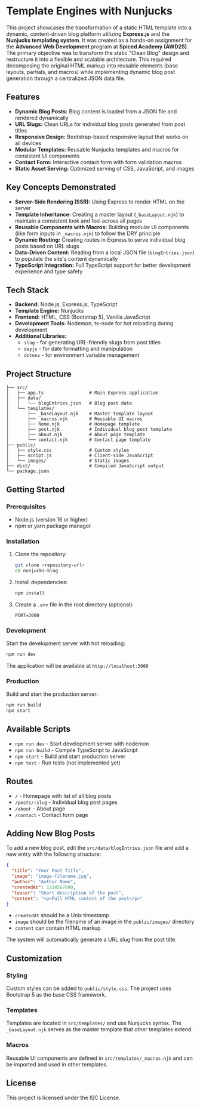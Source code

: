 # Template Engines with Nunjucks

This project showcases the transformation of a static HTML template into a dynamic, content-driven blog platform utilizing **Express.js** and the **Nunjucks templating system**. It was created as a hands-on assignment for the **Advanced Web Development** program at **Spiced Academy (AWD25)**.
The primary objective was to transform the static "Clean Blog" design and restructure it into a flexible and scalable architecture. This required decomposing the original HTML markup into reusable elements (base layouts, partials, and macros) while implementing dynamic blog post generation through a centralized JSON data file.

## Features

- **Dynamic Blog Posts:** Blog content is loaded from a JSON file and rendered dynamically
- **URL Slugs:** Clean URLs for individual blog posts generated from post titles
- **Responsive Design:** Bootstrap-based responsive layout that works on all devices
- **Modular Templates:** Reusable Nunjucks templates and macros for consistent UI components
- **Contact Form:** Interactive contact form with form validation macros
- **Static Asset Serving:** Optimized serving of CSS, JavaScript, and images

## Key Concepts Demonstrated

- **Server-Side Rendering (SSR):** Using Express to render HTML on the server
- **Template Inheritance:** Creating a master layout (`_baseLayout.njk`) to maintain a consistent look and feel across all pages
- **Reusable Components with Macros:** Building modular UI components (like form inputs in `_macros.njk`) to follow the DRY principle
- **Dynamic Routing:** Creating routes in Express to serve individual blog posts based on URL slugs
- **Data-Driven Content:** Reading from a local JSON file (`blogEntries.json`) to populate the site's content dynamically
- **TypeScript Integration:** Full TypeScript support for better development experience and type safety

## Tech Stack

- **Backend:** Node.js, Express.js, TypeScript
- **Template Engine:** Nunjucks
- **Frontend:** HTML, CSS (Bootstrap 5), Vanilla JavaScript
- **Development Tools:** Nodemon, ts-node for hot reloading during development
- **Additional Libraries:**
  - `slug` - for generating URL-friendly slugs from post titles
  - `dayjs` - for date formatting and manipulation
  - `dotenv` - for environment variable management

## Project Structure

```
├── src/
│   ├── app.ts                 # Main Express application
│   ├── data/
│   │   └── blogEntries.json   # Blog post data
│   └── templates/
│       ├── _baseLayout.njk    # Master template layout
│       ├── _macros.njk        # Reusable UI macros
│       ├── home.njk           # Homepage template
│       ├── post.njk           # Individual blog post template
│       ├── about.njk          # About page template
│       └── contact.njk        # Contact page template
├── public/
│   ├── style.css              # Custom styles
│   ├── script.js              # Client-side JavaScript
│   └── images/                # Static images
├── dist/                      # Compiled JavaScript output
└── package.json
```

## Getting Started

### Prerequisites

- Node.js (version 16 or higher)
- npm or yarn package manager

### Installation

1. Clone the repository:

   ```bash
   git clone <repository-url>
   cd nunjucks-blog
   ```

2. Install dependencies:

   ```bash
   npm install
   ```

3. Create a `.env` file in the root directory (optional):
   ```env
   PORT=3000
   ```

### Development

Start the development server with hot reloading:

```bash
npm run dev
```

The application will be available at `http://localhost:3000`

### Production

Build and start the production server:

```bash
npm run build
npm start
```

## Available Scripts

- `npm run dev` - Start development server with nodemon
- `npm run build` - Compile TypeScript to JavaScript
- `npm start` - Build and start production server
- `npm test` - Run tests (not implemented yet)

## Routes

- `/` - Homepage with list of all blog posts
- `/posts/:slug` - Individual blog post pages
- `/about` - About page
- `/contact` - Contact form page

## Adding New Blog Posts

To add a new blog post, edit the `src/data/blogEntries.json` file and add a new entry with the following structure:

```json
{
  "title": "Your Post Title",
  "image": "image-filename.jpg",
  "author": "Author Name",
  "createdAt": 1234567890,
  "teaser": "Short description of the post",
  "content": "<p>Full HTML content of the post</p>"
}
```

- `createdAt` should be a Unix timestamp
- `image` should be the filename of an image in the `public/images/` directory
- `content` can contain HTML markup

The system will automatically generate a URL slug from the post title.

## Customization

### Styling

Custom styles can be added to `public/style.css`. The project uses Bootstrap 5 as the base CSS framework.

### Templates

Templates are located in `src/templates/` and use Nunjucks syntax. The `_baseLayout.njk` serves as the master template that other templates extend.

### Macros

Reusable UI components are defined in `src/templates/_macros.njk` and can be imported and used in other templates.

## License

This project is licensed under the ISC License.
